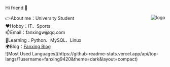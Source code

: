 Hi friend 👋
<p>
<img src="https://github-readme-stats.vercel.app/api?username=fanxing9420&show_icons=true" alt="logo" align="right" style="margin-bottom: 20px;" />  
</p>
👉About me：University Student <br>
❤️Hobby：IT、Sports <br>
📫Email：fanxingw@qq.com <br>
🌱Learning：Python、MySQL、Linux <br>
🌍Blog：<a href="https://www.fanxingw.cn">Fanxing Blog</a> <br>
<!-- ![Github Stats](https://github-readme-stats.vercel.app/api?username=fanxing9420&show_icons=true&theme=dark&count_private=true)<br> -->
![Most Used Languages](https://github-readme-stats.vercel.app/api/top-langs/?username=fanxing9420&theme=dark&layout=compact)
